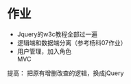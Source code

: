# 作业
  * Jquery的w3c教程全部过一遍
  * 逻辑端和数据端分离（参考杨科07作业）
  * 用户管理，加入角色  
  MVC 
       
  提高：
    把原有增删改查的逻辑，换成jQuery     

